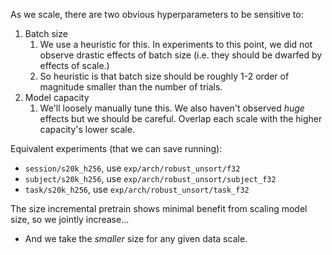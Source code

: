 As we scale, there are two obvious hyperparameters to be sensitive to:
1. Batch size
   1. We use a heuristic for this. In experiments to this point, we did not observe drastic effects of batch size (i.e. they should be dwarfed by effects of scale.)
   2. So heuristic is that batch size should be roughly 1-2 order of magnitude smaller than the number of trials.
2. Model capacity
   1. We'll loosely manually tune this. We also haven't observed _huge_ effects but we should be careful. Overlap each scale with the higher capacity's lower scale.

Equivalent experiments (that we can save running):
- `session/s20k_h256`, use `exp/arch/robust_unsort/f32`
- `subject/s20k_h256`, use `exp/arch/robust_unsort/subject_f32`
- `task/s20k_h256`, use `exp/arch/robust_unsort/task_f32`

The size incremental pretrain shows minimal benefit from scaling model size, so we jointly increase...
- And we take the _smaller_ size for any given data scale.